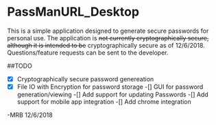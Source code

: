 # PassManURL_Desktop
This is a simple application designed to generate secure passwords for personal use. The application is ~~not currently
cryptographically secure, although it is intended to be~~ cryptographically secure as of 12/6/2018. Questions/feature requests can be sent to the developer.


##TODO
-[X] Cryptographically secure password genereation 
-[X] File IO with Encryption for password storage
-[] GUI for password generation/viewing
-[] Add support for updating Passwords
-[] Add support for mobile app integration
-[] Add chrome integration

-MRB 12/6/2018
